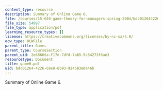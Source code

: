 ```yaml
---
content_type: resource
description: Summary of Online Game 6.
file: /courses/15-040-game-theory-for-managers-spring-2004/bdc01264422669e88b93924583e0a46b_game6.pdf
file_size: 54997
file_type: application/pdf
learning_resource_types: []
license: https://creativecommons.org/licenses/by-nc-sa/4.0/
ocw_type: OCWFile
parent_title: Games
parent_type: CourseSection
parent_uid: 2e68666a-f17d-7dfd-7a65-5c84273f6ae3
resourcetype: Document
title: game6.pdf
uid: bdc01264-4226-69e8-8b93-924583e0a46b
---
```

Summary of Online Game 6.
